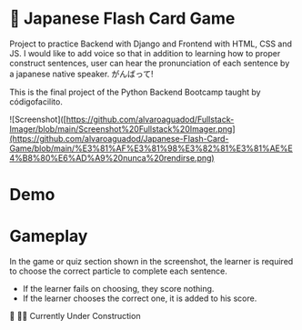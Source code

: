 # 🥊 Japanese Flash Card Game
Project to practice Backend with Django and Frontend with HTML, CSS and JS. I would like to add voice so that in addition to learning how to proper construct sentences, user can hear the pronunciation of each sentence by a japanese native speaker. がんばって! 

This is the final project of the Python Backend Bootcamp taught by códigofacilito.

![Screenshot]([https://github.com/alvaroaguadod/Fullstack-Imager/blob/main/Screenshot%20Fullstack%20Imager.png](https://github.com/alvaroaguadod/Japanese-Flash-Card-Game/blob/main/%E3%81%AF%E3%81%98%E3%82%81%E3%81%AE%E4%B8%80%E6%AD%A9%20nunca%20rendirse.png)

# Demo 


# Gameplay 

In the game or quiz section shown in the screenshot, the learner is required to choose the correct particle to complete each sentence.
- If the learner fails on choosing, they score nothing.
- If the learner chooses the correct one, it is added to his score.


 🤚 👷🚧 Currently Under Construction  
